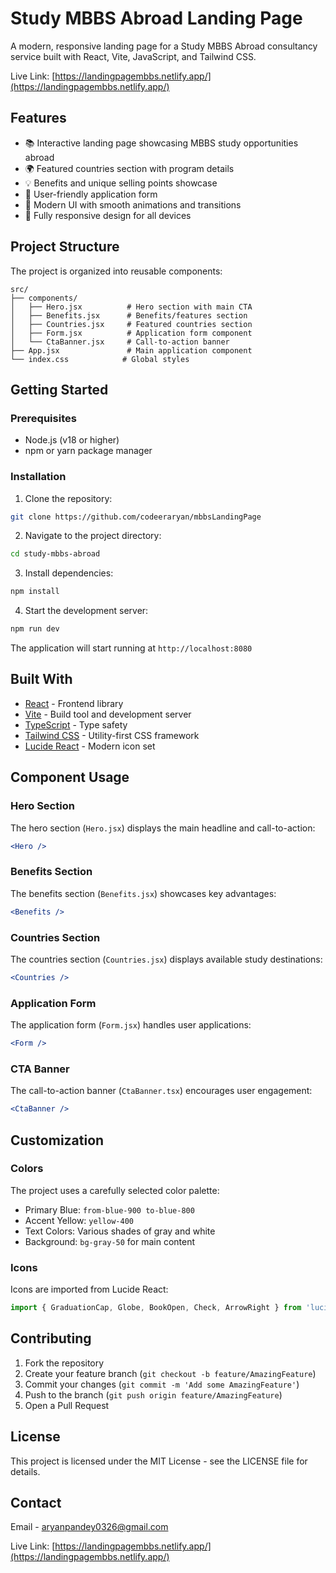 # Study MBBS Abroad Landing Page

A modern, responsive landing page for a Study MBBS Abroad consultancy service built with React, Vite, JavaScript, and Tailwind CSS.

Live Link: [https://landingpagembbs.netlify.app/](https://landingpagembbs.netlify.app/)

## Features

- 📚 Interactive landing page showcasing MBBS study opportunities abroad
- 🌍 Featured countries section with program details
- 💡 Benefits and unique selling points showcase
- 📝 User-friendly application form
- 🎨 Modern UI with smooth animations and transitions
- 📱 Fully responsive design for all devices

## Project Structure

The project is organized into reusable components:

```
src/
├── components/
│   ├── Hero.jsx          # Hero section with main CTA
│   ├── Benefits.jsx      # Benefits/features section
│   ├── Countries.jsx     # Featured countries section
│   ├── Form.jsx          # Application form component
│   └── CtaBanner.jsx     # Call-to-action banner
├── App.jsx               # Main application component
└── index.css            # Global styles
```

## Getting Started

### Prerequisites

- Node.js (v18 or higher)
- npm or yarn package manager

### Installation

1. Clone the repository:
```bash
git clone https://github.com/codeeraryan/mbbsLandingPage
```

2. Navigate to the project directory:
```bash
cd study-mbbs-abroad
```

3. Install dependencies:
```bash
npm install
```

4. Start the development server:
```bash
npm run dev
```

The application will start running at `http://localhost:8080`

## Built With

- [React](https://reactjs.org/) - Frontend library
- [Vite](https://vitejs.dev/) - Build tool and development server
- [TypeScript](https://www.typescriptlang.org/) - Type safety
- [Tailwind CSS](https://tailwindcss.com/) - Utility-first CSS framework
- [Lucide React](https://lucide.dev/) - Modern icon set

## Component Usage

### Hero Section
The hero section (`Hero.jsx`) displays the main headline and call-to-action:
```jsx
<Hero />
```

### Benefits Section
The benefits section (`Benefits.jsx`) showcases key advantages:
```jsx
<Benefits />
```

### Countries Section
The countries section (`Countries.jsx`) displays available study destinations:
```jsx
<Countries />
```

### Application Form
The application form (`Form.jsx`) handles user applications:
```jsx
<Form />
```

### CTA Banner
The call-to-action banner (`CtaBanner.tsx`) encourages user engagement:
```jsx
<CtaBanner />
```

## Customization

### Colors
The project uses a carefully selected color palette:
- Primary Blue: `from-blue-900 to-blue-800`
- Accent Yellow: `yellow-400`
- Text Colors: Various shades of gray and white
- Background: `bg-gray-50` for main content

### Icons
Icons are imported from Lucide React:
```jsx
import { GraduationCap, Globe, BookOpen, Check, ArrowRight } from 'lucide-react';
```

## Contributing

1. Fork the repository
2. Create your feature branch (`git checkout -b feature/AmazingFeature`)
3. Commit your changes (`git commit -m 'Add some AmazingFeature'`)
4. Push to the branch (`git push origin feature/AmazingFeature`)
5. Open a Pull Request

## License

This project is licensed under the MIT License - see the LICENSE file for details.

## Contact

Email - [aryanpandey0326@gmail.com](mailto:aryanpandey0326@gmail.com)

Live Link: [https://landingpagembbs.netlify.app/](https://landingpagembbs.netlify.app/)
